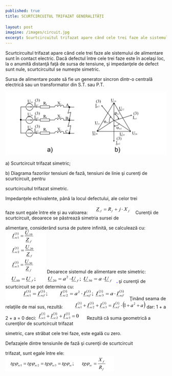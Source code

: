 ```yaml
---
published: true
title: SCURTCIRCUITUL TRIFAZAT GENERALITĂȚI

layout: post
imagine: /images/circuit.jpg
excerpt: Scurtcircuitul trifazat apare când cele trei faze ale sistemului de alimentare sunt în contact electric.
---
```




Scurtcircuitul trifazat apare când cele trei faze ale sistemului de alimentare sunt în contact electric. Dacă defectul între cele trei faze este în acelaşi loc, la o anumită distanţă faţă de sursa de tensiune, şi impedanţele de defect sunt nule, scurtcircuitul se numeşte simetric.

Sursa de alimentare poate să fie un generator sincron dintr-o centrală electrică sau un transformator din S.T. sau P.T.


![Electrician, Home-Electric](/images/scurtcircuit.PNG)




a) Scurtcircuit trifazat simetric;

b) Diagrama fazorilor tensiuni de fază, tensiuni de linie şi curenţi de scurtcircuit, pentru

scurtcircuitul trifazat simetric.


Impedanţele echivalente, până la locul defectului, ale celor trei

faze sunt egale între ele şi au valoarea:
![Electrician, Home-Electric](/images/formula1.PNG)
Curenţii de scurtcircuit, deoarece se păstrează simetria sursei de

alimentare, considerând sursa de putere infinită, se calculează cu:
![Electrician, Home-Electric](/images/formula2.PNG)
Deoarece sistemul de alimentare este simetric:
![Electrician, Home-Electric](/images/formula3.PNG)
şi curenţii de scurtcircuit se pot determina cu:
![Electrician, Home-Electric](/images/formula4.PNG)
Ţinând seama de relaţiile de mai sus, rezultă:
![Electrician, Home-Electric](/images/formula5.PNG)
dar:
1 + a 2 + a = 0
deci:
![Electrician, Home-Electric](/images/formula6.PNG)
Rezultă că suma geometrică a curenţilor de scurtcircuit trifazat

simetric, care străbat cele trei faze, este egală cu zero.

Defazajele dintre tensiunile de fază şi curenţii de scurtcircuit

trifazat, sunt egale între ele:
![Electrician, Home-Electric](/images/formula7.PNG)